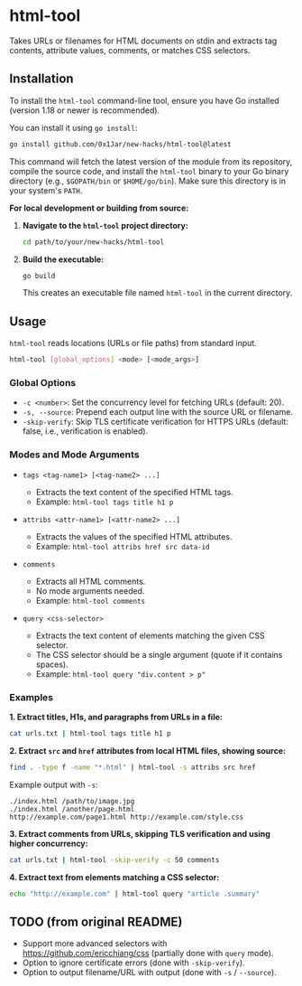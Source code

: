 # html-tool

Takes URLs or filenames for HTML documents on stdin and extracts tag contents, attribute values, comments, or matches CSS selectors.

## Installation

To install the `html-tool` command-line tool, ensure you have Go installed (version 1.18 or newer is recommended).

You can install it using `go install`:
```bash
go install github.com/0x1Jar/new-hacks/html-tool@latest
```
This command will fetch the latest version of the module from its repository, compile the source code, and install the `html-tool` binary to your Go binary directory (e.g., `$GOPATH/bin` or `$HOME/go/bin`). Make sure this directory is in your system's `PATH`.

**For local development or building from source:**
1.  **Navigate to the `html-tool` project directory:**
    ```bash
    cd path/to/your/new-hacks/html-tool
    ```
2.  **Build the executable:**
    ```bash
    go build
    ```
    This creates an executable file named `html-tool` in the current directory.

## Usage

`html-tool` reads locations (URLs or file paths) from standard input.

```bash
html-tool [global_options] <mode> [<mode_args>]
```

### Global Options
*   `-c <number>`: Set the concurrency level for fetching URLs (default: 20).
*   `-s, --source`: Prepend each output line with the source URL or filename.
*   `-skip-verify`: Skip TLS certificate verification for HTTPS URLs (default: false, i.e., verification is enabled).

### Modes and Mode Arguments

*   `tags <tag-name1> [<tag-name2> ...]`
    *   Extracts the text content of the specified HTML tags.
    *   Example: `html-tool tags title h1 p`

*   `attribs <attr-name1> [<attr-name2> ...]`
    *   Extracts the values of the specified HTML attributes.
    *   Example: `html-tool attribs href src data-id`

*   `comments`
    *   Extracts all HTML comments.
    *   No mode arguments needed.
    *   Example: `html-tool comments`

*   `query <css-selector>`
    *   Extracts the text content of elements matching the given CSS selector.
    *   The CSS selector should be a single argument (quote if it contains spaces).
    *   Example: `html-tool query "div.content > p"`

### Examples

**1. Extract titles, H1s, and paragraphs from URLs in a file:**
```bash
cat urls.txt | html-tool tags title h1 p
```

**2. Extract `src` and `href` attributes from local HTML files, showing source:**
```bash
find . -type f -name "*.html" | html-tool -s attribs src href
```
Example output with `-s`:
```
./index.html /path/to/image.jpg
./index.html /another/page.html
http://example.com/page1.html http://example.com/style.css
```

**3. Extract comments from URLs, skipping TLS verification and using higher concurrency:**
```bash
cat urls.txt | html-tool -skip-verify -c 50 comments
```

**4. Extract text from elements matching a CSS selector:**
```bash
echo "http://example.com" | html-tool query "article .summary"
```

## TODO (from original README)
* Support more advanced selectors with https://github.com/ericchiang/css (partially done with `query` mode).
* Option to ignore certificate errors (done with `-skip-verify`).
* Option to output filename/URL with output (done with `-s` / `--source`).
